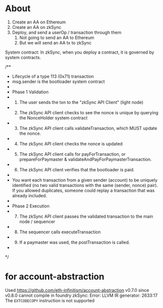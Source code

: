 # About

1. Create an AA on Ethereum
2. Create an AA on zkSync
3. Deploy, and send a userOp / transaction through them
   1. Not going to send an AA to Ethereum
   2. But we will send an AA tx to zkSync

System contract: In zkSync, when you deploy a contract, it is governed by system contracts.

/**
 * Lifecycle of a type 113 (0x71) transaction
 * msg.sender is the bootloader system contract
 * 
 * Phase 1 Validation
 * 1. The user sends the txn to the "zkSync API Client" (light node)
 * 2. The zkSync API client checks to see the nonce is unique by querying the NonceHolder system contract
 * 3. The zkSync API client calls validateTransaction, which MUST update the nonce.
 * 4. The zkSync API client checks the nonce is updated
 * 5. The zkSync API client calls for payForTransaction, or prepareForPaymaster & validateAndPayForPaymasterTransaction.
 * 6. The zkSync API client verifies that the bootloader is paid.
 * 
 * You want each transaction from a given sender (account) to be uniquely identified (no two valid transactions with the same (sender, nonce) pair). If you allowed duplicates, someone could replay a transaction that was already included.
 * 
 * Phase 2 Execution
 * 7. The zkSync API client passes the validated transaction to the main node / sequencer 
 * 8. The sequencer calls executeTransaction
 * 9. If a paymaster was used, the postTransaction is called.
 * 
 */
 # for account-abstraction
 Used https://github.com/eth-infinitism/account-abstraction v0.7.0 since v0.8.0 cannot compile in foundry zkSync: Error: LLVM IR generator: 2633:17 The `EXTCODECOPY` instruction is not supported